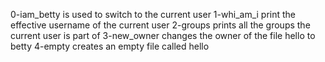 0-iam_betty is used to switch to the current user
1-whi_am_i print the effective username of the current user
2-groups prints all the groups the current user is part of
3-new_owner changes the owner of the file hello to betty
4-empty creates an empty file called hello 
